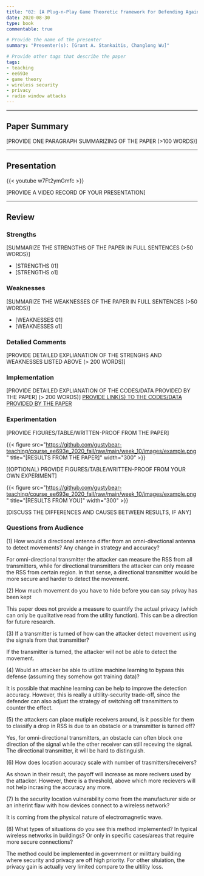 ```yaml
---
title: "02: [A Plug-n-Play Game Theoretic Framework For Defending Against Radio Window Atacks] by [Pruthuvi Maheshakya Wijewardena, Aditya Bhaskara and Sneha Kumar Kasera]"
date: 2020-08-30
type: book
commentable: true

# Provide the name of the presenter
summary: "Presenter(s): [Grant A. Stankaitis, Changlong Wu]"

# Provide other tags that describe the paper
tags:
- teaching
- ee693e
- game theory
- wireless security
- privacy
- radio window attacks
---
```


***
## Paper Summary
[PROVIDE ONE PARAGRAPH SUMMARIZING OF THE PAPER (>100 WORDS)]
***

## Presentation
{{< youtube w7Ft2ymGmfc >}}

[PROVIDE A VIDEO RECORD OF YOUR PRESENTATION]
***

## Review
### Strengths
[SUMMARIZE THE STRENGTHS OF THE PAPER IN FULL SENTENCES (>50 WORDS)]
- [STRENGTHS 01]
- [STRENGTHS o1]

### Weaknesses
[SUMMARIZE THE WEAKNESSES OF THE PAPER IN FULL SENTENCES (>50 WORDS)]
- [WEAKNESSES 01]
- [WEAKNESSES o1]

### Detalied Comments
[PROVIDE DETAILED EXPLIANATION OF THE STRENGHS AND WEAKNESSES LISTED ABOVE (>
200 WORDS)]

### Implementation
[PROVIDE DETAILED EXPLIANATION OF THE CODES/DATA PROVIDED BY THE PAPER] (>
200 WORDS)]
[PROVIDE LINK(S) TO THE CODES/DATA PROVIDED BY THE PAPER](https://github.com/gustybear-teaching/course_ee693e_2020_fall)

### Experimentation
[PROVIDE FIGURES/TABLE/WRITTEN-PROOF FROM THE PAPER]

{{< figure src="https://github.com/gustybear-teaching/course_ee693e_2020_fall/raw/main/week_10/images/example.png" title="[RESULTS FROM THE PAPER]" width="300" >}}

[(OPTIONAL) PROVIDE FIGURES/TABLE/WRITTEN-PROOF FROM YOUR OWN EXPERIMENT]

{{< figure src="https://github.com/gustybear-teaching/course_ee693e_2020_fall/raw/main/week_10/images/example.png" title="[RESULTS FROM YOU]" width="300" >}}

[DISCUSS THE DIFFERENCES AND CAUSES BETWEEN RESULTS, IF ANY]


### Questions from Audience
(1) How would a directional antenna differ from an omni-directional antenna to detect movements? Any change in strategy and accuracy?

For omni-directional transmitter the attacker can measure the RSS from all transmitters, while for directional transmitters the attacker can only measre the RSS from certain region. In that sense, a directional transmitter would be more secure and harder to detect the movement.

(2) How much movement do you have to hide before you can say privay has been kept

This paper does not provide a measure to quantify the actual privacy (which can only be qualitative read from the utility function). This can be a direction for future research.

(3) If a transmitter is turned of how can the attacker detect movement using the signals from that transmitter?

If the transmitter is turned, the attacker will not be able to detect the movement.

(4) Would an attacker be able to utilize machine learning to bypass this defense (assuming they somehow got training data)?

It is possible that machine learning can be help to improve the detection accuracy. However, this is really a ultility-security trade-off, since the defender can also adjust the strategy of switching off transmitters to counter the effect.

(5) the attackers can place mutiple receivers around, is it possible for them to classify a drop in RSS is due to an obstacle or a transmitter is turned off?

Yes, for omni-directional transmitters, an obstacle can often block one direction of the signal while the other receiver can still receving the signal. The directional transmitter, it will be hard to distinguish.

(6) How does location accuracy scale with number of trasmitters/receivers?

As shown in their result, the payoff will increase as more recivers used by the attacker. However, there is a threshold, above which more recievers will not help incrasing the accuracy any more.

(7) Is the security location vulnerability come from the manufacturer side or an inherint flaw with how devices connect to a wireless network?

It is coming from the physical nature of electromagnetic wave.

(8) What types of situations do you see this method implemented? In typical wireless networks in buildings? Or only in specific cases/areas that require more secure connections?

The method could be implemented in government or milittary building where security and privacy are off high priority. For other situiation, the privacy gain is actually very limited compare to the ultility loss.


